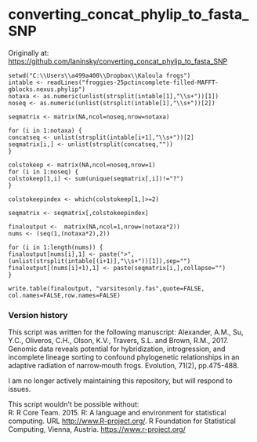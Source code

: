 # converting_concat_phylip_to_fasta_SNP
Originally at: https://github.com/laninsky/converting_concat_phylip_to_fasta_SNP

```
setwd("C:\\Users\\a499a400\\Dropbox\\Kaloula frogs")
intable <- readLines("froggies-25pctincomplete-filled-MAFFT-gblocks.nexus.phylip")
notaxa <- as.numeric(unlist(strsplit(intable[1],"\\s+"))[1])
noseq <- as.numeric(unlist(strsplit(intable[1],"\\s+"))[2])

seqmatrix <- matrix(NA,ncol=noseq,nrow=notaxa)

for (i in 1:notaxa) {
concatseq <- unlist(strsplit(intable[i+1],"\\s+"))[2]
seqmatrix[i,] <- unlist(strsplit(concatseq,""))
}

colstokeep <- matrix(NA,ncol=noseq,nrow=1)
for (i in 1:noseq) {
colstokeep[1,i] <- sum(unique(seqmatrix[,i])!="?")
}

colstokeepindex <- which(colstokeep[1,]>=2)

seqmatrix <- seqmatrix[,colstokeepindex]

finaloutput <-  matrix(NA,ncol=1,nrow=(notaxa*2))
nums <- (seq(1,(notaxa*2),2))

for (i in 1:length(nums)) {
finaloutput[nums[i],1] <- paste(">",(unlist(strsplit(intable[(i+1)],"\\s+"))[1]),sep="")
finaloutput[(nums[i]+1),1] <- paste(seqmatrix[i,],collapse="")
}

write.table(finaloutput, "varsitesonly.fas",quote=FALSE, col.names=FALSE,row.names=FALSE)
```

### Version history
This script was written for the following manuscript:
Alexander, A.M., Su, Y.C., Oliveros, C.H., Olson, K.V., Travers, S.L. and Brown, R.M., 2017. Genomic data reveals potential for hybridization, introgression, and incomplete lineage sorting to confound phylogenetic relationships in an adaptive radiation of narrow‐mouth frogs. Evolution, 71(2), pp.475-488. 

I am no longer actively maintaining this repository, but will respond to issues.

This script wouldn't be possible without:  
R: R Core Team. 2015. R: A language and environment for statistical computing. URL http://www.R-project.org/. R Foundation for Statistical Computing, Vienna, Austria. https://www.r-project.org/

